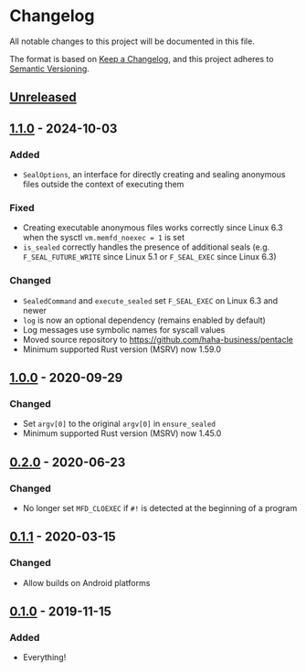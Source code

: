 # Changelog
All notable changes to this project will be documented in this file.

The format is based on [Keep a Changelog](https://keepachangelog.com/en/1.0.0/),
and this project adheres to [Semantic Versioning](https://semver.org/spec/v2.0.0.html).

## [Unreleased]

## [1.1.0] - 2024-10-03
### Added
- `SealOptions`, an interface for directly creating and sealing anonymous files outside the context
  of executing them

### Fixed
- Creating executable anonymous files works correctly since Linux 6.3 when the sysctl
  `vm.memfd_noexec = 1` is set
- `is_sealed` correctly handles the presence of additional seals (e.g. `F_SEAL_FUTURE_WRITE` since
  Linux 5.1 or `F_SEAL_EXEC` since Linux 6.3)

### Changed
- `SealedCommand` and `execute_sealed` set `F_SEAL_EXEC` on Linux 6.3 and newer
- `log` is now an optional dependency (remains enabled by default)
- Log messages use symbolic names for syscall values
- Moved source repository to <https://github.com/haha-business/pentacle>
- Minimum supported Rust version (MSRV) now 1.59.0

## [1.0.0] - 2020-09-29
### Changed
- Set `argv[0]` to the original `argv[0]` in `ensure_sealed`
- Minimum supported Rust version (MSRV) now 1.45.0

## [0.2.0] - 2020-06-23
### Changed
- No longer set `MFD_CLOEXEC` if `#!` is detected at the beginning of a program

## [0.1.1] - 2020-03-15
### Changed
- Allow builds on Android platforms

## [0.1.0] - 2019-11-15
### Added
- Everything!

[Unreleased]: https://github.com/iliana/pentacle/compare/v1.1.0...HEAD
[1.1.0]: https://github.com/iliana/pentacle/compare/v1.0.0...v1.1.0
[1.0.0]: https://github.com/iliana/pentacle/compare/v0.2.0...v1.0.0
[0.2.0]: https://github.com/iliana/pentacle/compare/v0.1.1...v0.2.0
[0.1.1]: https://github.com/iliana/pentacle/compare/v0.1.0...v0.1.1
[0.1.0]: https://github.com/iliana/pentacle/releases/tag/v0.1.0
